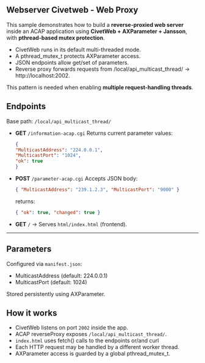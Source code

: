 ## Webserver Civetweb - Web Proxy

This sample demonstrates how to build a **reverse-proxied web server** inside an ACAP application using **CivetWeb + AXParameter + Jansson**, with **pthread-based mutex protection**.

- CivetWeb runs in its default multi-threaded mode.
- A pthread_mutex_t protects AXParameter access.
- JSON endpoints allow get/set of parameters.
- Reverse proxy forwards requests from /local/api_multicast_thread/ → http://localhost:2002.

This pattern is needed when enabling **multiple request-handling threads**.

## Endpoints

Base path: `/local/api_multicast_thread/`

- **GET** `/information-acap.cgi`
    Returns current parameter values:

    ```json
    {
    "MulticastAddress": "224.0.0.1",
    "MulticastPort": "1024",
    "ok": true
    }
    ```
- **POST** `/parameter-acap.cgi`
    Accepts JSON body:

    ```json
    { "MulticastAddress": "239.1.2.3", "MulticastPort": "9000" }
    ```

    returns:
    ```json
    { "ok": true, "changed": true }
    ```

- **GET** `/` → Serves `html/index.html` (frontend).

---

## Parameters

Configured via `manifest.json`:

- MulticastAddress (default: 224.0.0.1)
- MulticastPort (default: 1024)

Stored persistently using AXParameter.

## How it works

- CivetWeb listens on port `2002` inside the app.
- ACAP reverseProxy exposes `/local/api_multicast_thread/`.
- `index.html` uses fetch() calls to the endpoints or/and curl
- Each HTTP request may be handled by a different worker thread.
- AXParameter access is guarded by a global pthread_mutex_t.